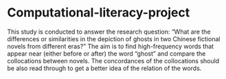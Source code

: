 # Computational-literacy-project
This study is conducted to answer the research question: 
“What are the differences or similarities in the depiction of ghosts in two Chinese fictional novels from different eras?” 
The aim is to find high-frequency words that appear near (either before or after) the word “ghost” and compare the collocations between novels. 
The concordances of the collocations should be also read through to get a better idea of the relation of the words. 

